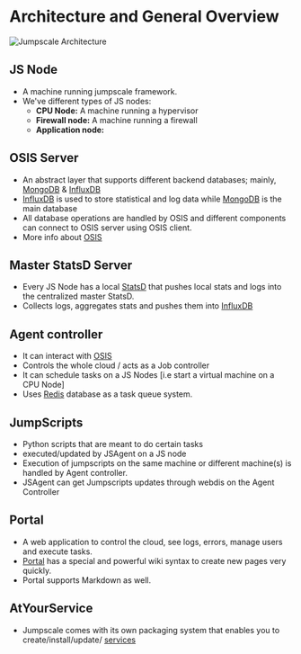 Architecture and General Overview
==================================


![Jumpscale Architecture](https://cloud.githubusercontent.com/assets/526328/5579704/a8f9aec8-9047-11e4-9a45-e2c756f15d4f.jpg)

## JS Node 
* A machine running jumpscale framework.
* We've different types of JS nodes:
  * **CPU Node:** A machine running a hypervisor
  * **Firewall node:** A machine running a firewall
  * **Application node:** 

## OSIS Server
* An abstract layer that supports different backend databases; mainly, [MongoDB](https://www.mongodb.org) & [InfluxDB](https://www.influxdb.com)
*  [InfluxDB](https://www.influxdb.com) is used to store statistical and log data while [MongoDB](https://www.mongodb.org) is the main database
* All database operations are handled by OSIS and different components can connect to OSIS server using OSIS client.
* More info about [OSIS](../../OSIS/OSIS.md)

## Master StatsD Server
* Every JS Node has a local [StatsD](https://github.com/etsy/statsd) that pushes local stats and logs into the centralized master StatsD.
* Collects logs, aggregates stats and pushes them into [InfluxDB](http://www,influxdb.com)

## Agent controller
* It can interact with [OSIS](../../OSIS/OSIS.md)
* Controls the whole cloud / acts as a Job controller
* It can schedule tasks on a JS Nodes [i.e start a virtual machine on a CPU Node]
* Uses [Redis](http://www.redis.io) database as a task queue system.

## JumpScripts
* Python scripts that are meant to do certain tasks
* executed/updated by JSAgent on a JS node
* Execution of jumpscripts on the same machine or different machine(s) is handled by Agent controller.
* JSAgent can get Jumpscripts updates through webdis on the Agent Controller

## Portal
* A web application to control the cloud, see logs, errors, manage users and execute tasks.
* [Portal](../../Portal/Home.md) has a special and powerful wiki syntax to create new pages very quickly.
* Portal supports Markdown as well.

## AtYourService

* Jumpscale comes with its own packaging system that enables you to create/install/update/ [services](../../AtYourService/AtYourServiceIntro.md)